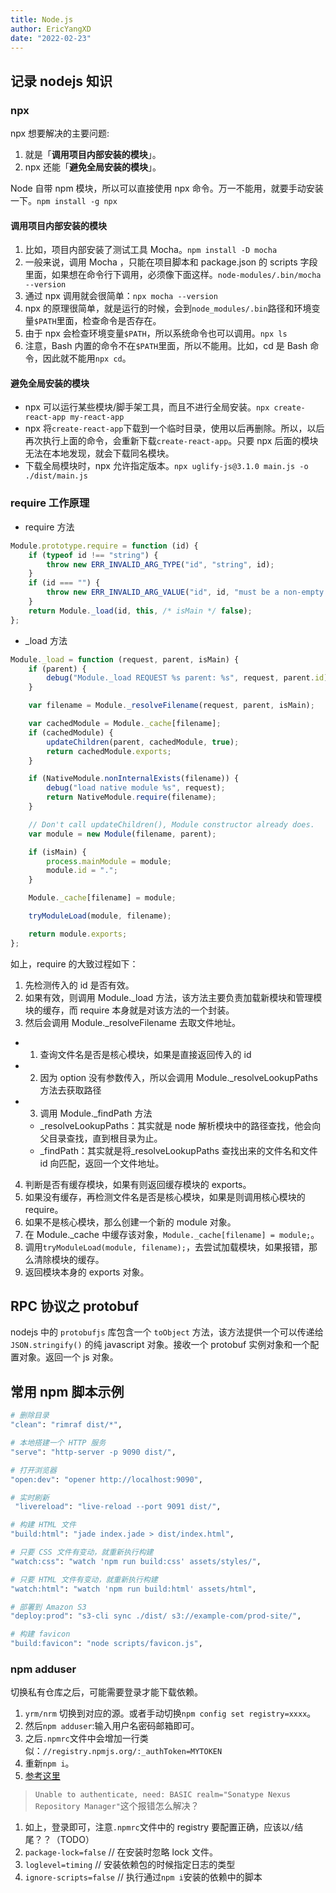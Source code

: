 ```yaml
---
title: Node.js
author: EricYangXD
date: "2022-02-23"
---
```


## 记录 nodejs 知识

### npx

npx 想要解决的主要问题:

1.  就是「**调用项目内部安装的模块**」。
2.  npx 还能「**避免全局安装的模块**」。

Node 自带 npm 模块，所以可以直接使用 npx 命令。万一不能用，就要手动安装一下。`npm install -g npx`

#### 调用项目内部安装的模块

1. 比如，项目内部安装了测试工具 Mocha。`npm install -D mocha`
2. 一般来说，调用 Mocha ，只能在项目脚本和 package.json 的 scripts 字段里面，如果想在命令行下调用，必须像下面这样。`node-modules/.bin/mocha --version`
3. 通过 npx 调用就会很简单：`npx mocha --version`
4. npx 的原理很简单，就是运行的时候，会到`node_modules/.bin`路径和环境变量`$PATH`里面，检查命令是否存在。
5. 由于 npx 会检查环境变量`$PATH`，所以系统命令也可以调用。`npx ls`
6. 注意，Bash 内置的命令不在`$PATH`里面，所以不能用。比如，cd 是 Bash 命令，因此就不能用`npx cd`。

#### 避免全局安装的模块

- npx 可以运行某些模块/脚手架工具，而且不进行全局安装。`npx create-react-app my-react-app`
- npx 将`create-react-app`下载到一个临时目录，使用以后再删除。所以，以后再次执行上面的命令，会重新下载`create-react-app`。只要 npx 后面的模块无法在本地发现，就会下载同名模块。
- 下载全局模块时，npx 允许指定版本。`npx uglify-js@3.1.0 main.js -o ./dist/main.js`

### require 工作原理

- require 方法

```js
Module.prototype.require = function (id) {
	if (typeof id !== "string") {
		throw new ERR_INVALID_ARG_TYPE("id", "string", id);
	}
	if (id === "") {
		throw new ERR_INVALID_ARG_VALUE("id", id, "must be a non-empty string");
	}
	return Module._load(id, this, /* isMain */ false);
};
```

- \_load 方法

```js
Module._load = function (request, parent, isMain) {
	if (parent) {
		debug("Module._load REQUEST %s parent: %s", request, parent.id);
	}

	var filename = Module._resolveFilename(request, parent, isMain);

	var cachedModule = Module._cache[filename];
	if (cachedModule) {
		updateChildren(parent, cachedModule, true);
		return cachedModule.exports;
	}

	if (NativeModule.nonInternalExists(filename)) {
		debug("load native module %s", request);
		return NativeModule.require(filename);
	}

	// Don't call updateChildren(), Module constructor already does.
	var module = new Module(filename, parent);

	if (isMain) {
		process.mainModule = module;
		module.id = ".";
	}

	Module._cache[filename] = module;

	tryModuleLoad(module, filename);

	return module.exports;
};
```

如上，require 的大致过程如下：

1. 先检测传入的 id 是否有效。
2. 如果有效，则调用 Module.\_load 方法，该方法主要负责加载新模块和管理模块的缓存，而 require 本身就是对该方法的一个封装。
3. 然后会调用 Module.\_resolveFilename 去取文件地址。

- 1. 查询文件名是否是核心模块，如果是直接返回传入的 id
- 2. 因为 option 没有参数传入，所以会调用 Module.\_resolveLookupPaths 方法去获取路径
- 3. 调用 Module.\_findPath 方法
  - \_resolveLookupPaths：其实就是 node 解析模块中的路径查找，他会向父目录查找，直到根目录为止。
  - \_findPath：其实就是将\_resolveLookupPaths 查找出来的文件名和文件 id 向匹配，返回一个文件地址。

4. 判断是否有缓存模块，如果有则返回缓存模块的 exports。
5. 如果没有缓存，再检测文件名是否是核心模块，如果是则调用核心模块的 require。
6. 如果不是核心模块，那么创建一个新的 module 对象。
7. 在 Module.\_cache 中缓存该对象，`Module._cache[filename] = module;`。
8. 调用`tryModuleLoad(module, filename);`，去尝试加载模块，如果报错，那么清除模块的缓存。
9. 返回模块本身的 exports 对象。

## RPC 协议之 protobuf

nodejs 中的 `protobufjs` 库包含一个 `toObject` 方法，该方法提供一个可以传递给 `JSON.stringify()` 的纯 javascript 对象。接收一个 protobuf 实例对象和一个配置对象。返回一个 js 对象。

## 常用 npm 脚本示例

```Bash
# 删除目录
"clean": "rimraf dist/*",

# 本地搭建一个 HTTP 服务
"serve": "http-server -p 9090 dist/",

# 打开浏览器
"open:dev": "opener http://localhost:9090",

# 实时刷新
 "livereload": "live-reload --port 9091 dist/",

# 构建 HTML 文件
"build:html": "jade index.jade > dist/index.html",

# 只要 CSS 文件有变动，就重新执行构建
"watch:css": "watch 'npm run build:css' assets/styles/",

# 只要 HTML 文件有变动，就重新执行构建
"watch:html": "watch 'npm run build:html' assets/html",

# 部署到 Amazon S3
"deploy:prod": "s3-cli sync ./dist/ s3://example-com/prod-site/",

# 构建 favicon
"build:favicon": "node scripts/favicon.js",
```

### npm adduser

切换私有仓库之后，可能需要登录才能下载依赖。

1. `yrm/nrm` 切换到对应的源。或者手动切换`npm config set registry=xxxx`。
2. 然后`npm adduser`:输入用户名密码邮箱即可。
3. 之后`.npmrc`文件中会增加一行类似：`//registry.npmjs.org/:_authToken=MYTOKEN`
4. 重新`npm i`。
5. [参考这里](https://docs.npmjs.com/cli/v8/configuring-npm/npmrc)

> `Unable to authenticate, need: BASIC realm="Sonatype Nexus Repository Manager"`这个报错怎么解决？

1. 如上，登录即可，注意`.npmrc`文件中的 registry 要配置正确，应该以`/`结尾？？（TODO）
2. `package-lock=false` // 在安装时忽略 lock 文件。
3. `loglevel=timing` // 安装依赖包的时候指定日志的类型
4. `ignore-scripts=false` // 执行通过`npm i`安装的依赖中的脚本
